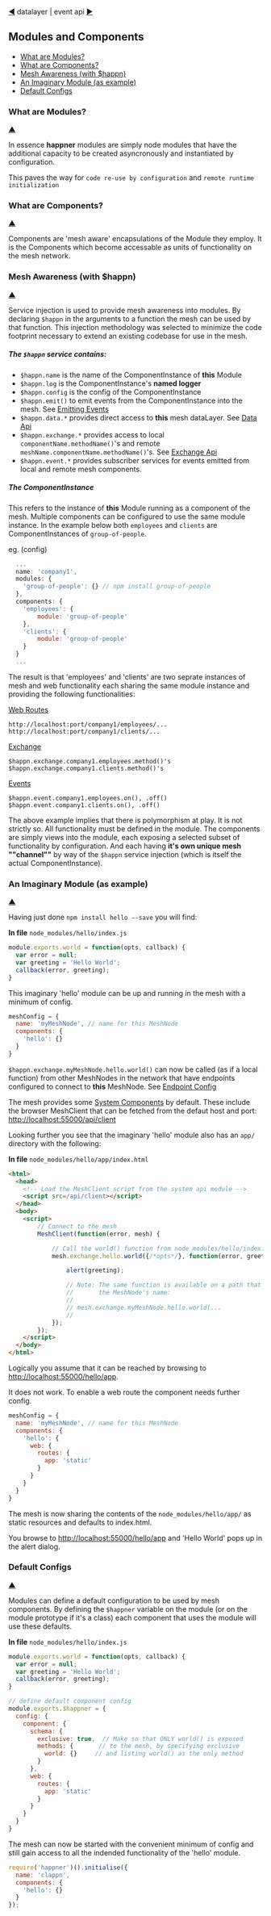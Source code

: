 [&#9664;](datalayer.md) datalayer | event api [&#9654;](event.md)

## Modules and Components

* [What are Modules?](#what-are-modules)
* [What are Components?](#what-are-components)
* [Mesh Awareness (with $happn)](#mesh-awareness-with-happn)
* [An Imaginary Module (as example)](#an-imaginary-module-as-example)
* [Default Configs](#default-configs)

### What are Modules?

[&#9650;](#)

In essence __happner__ modules are simply node modules that have the additional capacity to be created asyncronously and instantiated by configuration.

This paves the way for `code re-use by configuration` and `remote runtime initialization`

### What are Components?

[&#9650;](#)

Components are 'mesh aware' encapsulations of the Module they employ. It is the Components which become accessable as units of functionality on the mesh network.

### Mesh Awareness (with $happn)

[&#9650;](#)

Service injection is used to provide mesh awareness into modules. By declaring `$happn` in the arguments to a function the mesh can be used by that function. This injection methodology was selected to minimize the code footprint necessary to extend an existing codebase for use in the mesh.

##### The `$happn` service contains:

* `$happn.name` is the name of the ComponentInstance of __this__ Module
* `$happn.log` is the ComponentInstance's __named logger__
* `$happn.config` is the config of the ComponentInstance
* `$happn.emit()` to emit events from the ComponentInstance into the mesh. See [Emitting Events](events.md#emitting-events)
* `$happn.data.*` provides direct access to __this__ mesh dataLayer. See [Data Api](data.md)
* `$happn.exchange.*` provides access to local `componentName.methodName()`'s and remote `meshName.componentName.methodName()`'s. See [Exchange Api](exchange.md)
* `$happn.event.*` provides subscriber services for events emitted from local and remote mesh components.


##### The ComponentInstance

This refers to the instance of __this__ Module running as a component of the mesh. Multiple components can be configured to use the same module instance. In the example below both `employees` and `clients` are ComponentInstances of `group-of-people`.

eg. (config)

```javascript
  ...
  name: 'company1',
  modules: {
    'group-of-people': {} // npm install group-of-people
  },
  components: {
    'employees': {
        module: 'group-of-people'
    },
    'clients': {
        module: 'group-of-people'
    }
  }
  ...
```

The result is that 'employees' and 'clients' are two seprate instances of mesh and web functionality each sharing the same module instance and providing the following functionalities:

[Web Routes](webroutes.md)

`http://localhost:port/company1/employees/...`<br/>
`http://localhost:port/company1/clients/...`<br/>

[Exchange](exchange.md)

`$happn.exchange.company1.employees.method()'s`<br/>
`$happn.exchange.company1.clients.method()'s`<br/>

[Events](events.md)

`$happn.event.company1.employees.on(), .off()`<br/>
`$happn.event.company1.clients.on(), .off()`<br/>


The above example implies that there is polymorphism at play. It is not strictly so. All functionality must be defined in the module. The components are simply views into the module, each exposing a selected subset of functionality by configuration. And each having __it's own unique mesh ""channel""__ by way of the `$happn` service injection (which is itself the actual ComponentInstance).


### An Imaginary Module (as example)

[&#9650;](#)

Having just done `npm install hello --save` you will find:

__In file__ `node_modules/hello/index.js`
```javascript
module.exports.world = function(opts, callback) {
  var error = null;
  var greeting = 'Hello World';
  callback(error, greeting);
}
```

This imaginary 'hello' module can be up and running in the mesh with a minimum of config.

```javascript
meshConfig = {
  name: 'myMeshNode', // name for this MeshNode
  components: {
    'hello': {}
  }
}
```

`$happn.exchange.myMeshNode.hello.world()` can now be called (as if a local function) from other MeshNodes in the network that have endpoints configured to connect to __this__ MeshNode. See [Endpoint Config](configuration.md#endpoint-config) 

The mesh provides some [System Components](system.md) by default. These include the browser MeshClient that can be fetched from the defaut host and port: [http://localhost:55000/api/client](http://localhost:55000/api/client)

Looking further you see that the imaginary 'hello' module also has an `app/` directory with the following:

__In file__ `node_modules/hello/app/index.html`
```html
<html>
  <head>
    <!-- Load the MeshClient script from the system api module -->
    <script src=/api/client></script>
  </head>
  <body>
    <script>
        // Connect to the mesh
        MeshClient(function(error, mesh) {

            // Call the world() function from node_modules/hello/index.js
            mesh.exchange.hello.world({/*opts*/}, function(error, greeting) {

                alert(greeting);

                // Note: The same function is available on a path that includes
                //       the MeshNode's name:
                //
                // mesh.exchange.myMeshNode.hello.world(...
                //
            });
        });
    </script>
  </body>
</html>
```

Logically you assume that it can be reached by browsing to [http://localhost:55000/hello/app](http://localhost:55000/hello/app).

It does not work. To enable a web route the component needs further config.

```javascript
meshConfig = {
  name: 'myMeshNode', // name for this MeshNode
  components: {
    'hello': {
      web: {
        routes: {
          app: 'static'
        }
      }
    }
  }
}
```

The mesh is now sharing the contents of the `node_modules/hello/app/` as static resources and defaults to index.html.

You browse to [http://localhost:55000/hello/app](http://localhost:55000/hello/app) and 'Hello World' pops up in the alert dialog.

### Default Configs

[&#9650;](#)

Modules can define a default configuration to be used by mesh components. By defining the `$happner` variable on the module (or on the module prototype if it's a class) each component that uses the module will use these defaults.

__In file__ `node_modules/hello/index.js`
```javascript
module.exports.world = function(opts, callback) {
  var error = null;
  var greeting = 'Hello World';
  callback(error, greeting);
}

// define default component config
module.exports.$happner = {
  config: {
    component: {
      schema: {
        exclusive: true,  // Make so that ONLY world() is exposed
        methods: {       // to the mesh, by specifying exclusive
          world: {}     // and listing world() as the only method
        }
      },
      web: {
        routes: {
          app: 'static'
        }
      }
    }
  }
}
```

The mesh can now be started with the convenient minimum of config and still gain access to all the indended functionality of the 'hello' module.

```javascript
require('happner')().initialise({
  name: 'clappn',
  components: {
    'hello': {}
  }
});
```

